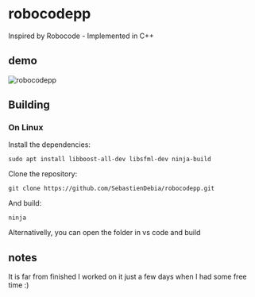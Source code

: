 # robocodepp
Inspired by Robocode - Implemented in C++

## demo
![robocodepp](https://user-images.githubusercontent.com/5497622/127751079-7aa8ad09-54c3-4268-bd86-04e95073a274.gif)

## Building

### On Linux

Install the dependencies:

`sudo apt install libboost-all-dev libsfml-dev ninja-build`

Clone the repository:

`git clone https://github.com/SebastienDebia/robocodepp.git`

And build:

`ninja`

Alternativelly, you can open the folder in vs code and build

## notes
It is far from finished I worked on it just a few days when I had some free time :) 
